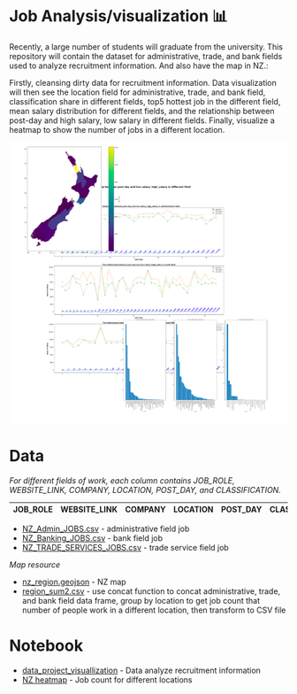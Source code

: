 # Job Analysis/visualization :bar_chart:


Recently, a large number of students will graduate from the university. This repository will contain the dataset for administrative, trade, and bank fields used to analyze recruitment information. And also have the map in NZ.:

Firstly, cleansing dirty data for recruitment information. Data visualization will then see the location field for administrative, trade, and bank field, classification share in different fields, top5 hottest job in the different field, mean salary distribution for different fields, and the relationship between post-day and high salary, low salary in different fields. Finally, visualize a heatmap to show the number of jobs in a different location.


![Test Image 1](https://github.com/Flora1234567/job_project/blob/main/pic1.jpg)


# Data


*For different fields of work, each column contains JOB_ROLE, WEBSITE_LINK, COMPANY, LOCATION, POST_DAY, and CLASSIFICATION.*


| JOB_ROLE  | WEBSITE_LINK | COMPANY  | LOCATION | POST_DAY  | CLASSIFICATION |
| ------------- | ------------- | ------------- | ------------- | ------------- | ------------- |


* [NZ_Admin_JOBS.csv](https://github.com/Flora1234567/job_project/blob/main/NZ_Admin_JOBS.csv) - administrative field job
* [NZ_Banking_JOBS.csv](https://github.com/Flora1234567/job_project/blob/main/NZ_Banking_JOBS.csv) - bank field job
* [NZ_TRADE_SERVICES_JOBS.csv](https://github.com/Flora1234567/job_project/blob/main/NZ_TRADE_SERVICES_JOBS.csv) - trade service field job


*Map resource*


* [nz_region.geojson](https://github.com/Flora1234567/job_project/blob/main/nz_region.geojson) - NZ map
* [region_sum2.csv](https://github.com/Flora1234567/job_project/blob/main/region_sum2.csv) - use concat function to concat administrative, trade, and bank field data frame, group by location to get job count that number of people work in a different location, then transform to CSV file


# Notebook


* [data_project_visuallization](https://github.com/Flora1234567/job_project/blob/main/project_plot2.ipynb) - Data analyze recruitment information
* [NZ heatmap](https://github.com/Flora1234567/job_project/blob/main/GIS_plot.ipynb) - Job count for different locations


